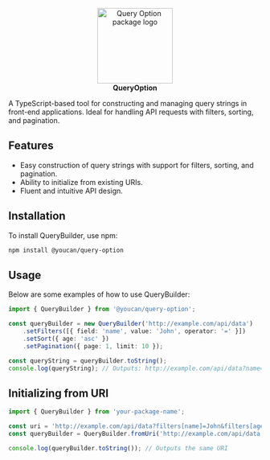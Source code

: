 <p align="center">
<img width="150" height="150" src="https://github.com/youcan-shop/QueryOption/blob/main/assets/queryoptionlogo.svg" alt="Query Option package logo"/>
<br><b>QueryOption</b>
</p>

A TypeScript-based tool for constructing and managing query strings in front-end applications. Ideal for handling API requests with filters, sorting, and pagination.

## Features

- Easy construction of query strings with support for filters, sorting, and pagination.
- Ability to initialize from existing URIs.
- Fluent and intuitive API design.

## Installation

To install QueryBuilder, use npm:

```bash
npm install @youcan/query-option
```

## Usage

Below are some examples of how to use QueryBuilder:

````typescript
import { QueryBuilder } from '@youcan/query-option';

const queryBuilder = new QueryBuilder('http://example.com/api/data')
    .setFilters([{ field: 'name', value: 'John', operator: '=' }])
    .setSort({ age: 'asc' })
    .setPagination({ page: 1, limit: 10 });

const queryString = queryBuilder.toString();
console.log(queryString); // Outputs: http://example.com/api/data?name=John&sort[age]=asc&page=1&limit=10
````

## Initializing from URI

````typescript
import { QueryBuilder } from 'your-package-name';

const uri = 'http://example.com/api/data?filters[name]=John&filters[age]=30&sort[age]=asc&page=2&limit=10';
const queryBuilder = QueryBuilder.fromUri('http://example.com/api/data', uri);

console.log(queryBuilder.toString()); // Outputs the same URI
````
